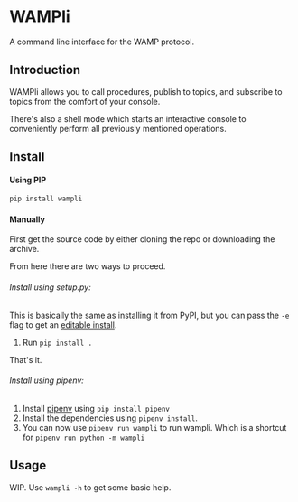 # WAMPli

A command line interface for the WAMP protocol.


## Introduction

WAMPli allows you to call procedures, publish to topics, and
subscribe to topics from the comfort of your console.

There's also a shell mode which starts an interactive console to 
conveniently perform all previously mentioned operations.


## Install

#### Using PIP

```bash
pip install wampli
```

#### Manually

First get the source code by either cloning the repo or downloading the
archive.

From here there are two ways to proceed.

###### Install using setup.py:

This is basically the same as installing it from PyPI,
but you can pass the `-e` flag to get an [editable install](https://pip.pypa.io/en/stable/reference/pip_install/#editable-installs).

1. Run `pip install .`

That's it.

###### Install using pipenv:

1. Install [pipenv](https://docs.pipenv.org/) using `pip install pipenv`
2. Install the dependencies using `pipenv install`.
3. You can now use `pipenv run wampli` to run wampli.
    Which is a shortcut for `pipenv run python -m wampli`


## Usage

WIP.
Use `wampli -h` to get some basic
help.